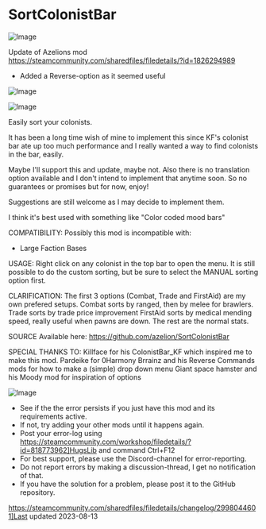 # SortColonistBar

![Image](https://i.imgur.com/buuPQel.png)

Update of Azelions mod https://steamcommunity.com/sharedfiles/filedetails/?id=1826294989

- Added a Reverse-option as it seemed useful

![Image](https://i.imgur.com/pufA0kM.png)

	
![Image](https://i.imgur.com/Z4GOv8H.png)

Easily sort your colonists.

It has been a long time wish of mine to implement this since KF's colonist bar ate up too much performance and I really wanted a way to find colonists in the bar, easily.

Maybe I'll support this and update, maybe not. Also there is no translation option available and I don't intend to implement that anytime soon. So no guarantees or promises but for now, enjoy!

Suggestions are still welcome as I may decide to implement them.

I think it's best used with something like "Color coded mood bars"

COMPATIBILITY:
Possibly this mod is incompatible with:
- Large Faction Bases

USAGE:
Right click on any colonist in the top bar to open the menu.
It is still possible to do the custom sorting, but be sure to select the MANUAL sorting option first.

CLARIFICATION:
The first 3 options (Combat, Trade and FirstAid) are my own prefered setups.
Combat sorts by ranged, then by melee for brawlers.
Trade sorts by trade price improvement
FirstAid sorts by medical mending speed, really useful when pawns are down. 
The rest are the normal stats.

SOURCE
Available here:
https://github.com/azelion/SortColonistBar

SPECIAL THANKS TO:
Killface for his ColonistBar_KF which inspired me to make this mod.
Pardeike for 0Harmony
Brrainz and his Reverse Commands mods for how to make a (simple) drop down menu
Giant space hamster and his Moody mod for inspiration of options

![Image](https://i.imgur.com/PwoNOj4.png)



-  See if the the error persists if you just have this mod and its requirements active.
-  If not, try adding your other mods until it happens again.
-  Post your error-log using https://steamcommunity.com/workshop/filedetails/?id=818773962]HugsLib and command Ctrl+F12
-  For best support, please use the Discord-channel for error-reporting.
-  Do not report errors by making a discussion-thread, I get no notification of that.
-  If you have the solution for a problem, please post it to the GitHub repository.


https://steamcommunity.com/sharedfiles/filedetails/changelog/2998044601]Last updated 2023-08-13
